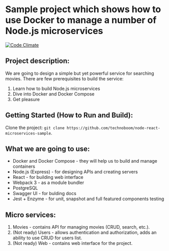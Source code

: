 # Sample project which shows how to use Docker to manage a number of Node.js microservices
[![Code Climate](https://codeclimate.com/github/technoboom/node-react-microservices-sample/badges/gpa.svg)](https://codeclimate.com/github/technoboom/node-react-microservices-sample)

## Project description:
We are going to design a simple but yet powerful service for searching movies.
There are few prerequisites to build the service:
1. Learn how to build Node.js microservices
2. Dive into Docker and Docker Compose
3. Get pleasure

## Getting Started (How to Run and Build):
Clone the project:
`git clone https://github.com/technoboom/node-react-microservices-sample`.

## What we are going to use:
- Docker and Docker Compose - they will help us to build and manage
containers
- Node.js (Express) - for designing APIs and creating servers
- React - for building web interface
- Webpack 3 - as a module bundler
- PostgreSQL
- Swagger UI - for bulding docs
- Jest + Enzyme - for unit, snapshot and full featured
components testing

## Micro services:
1. Movies - contains API for managing movies (CRUD, search, etc.).
2. (Not ready) Users - allows authentication and authorization, adds
an ability to use CRUD for users list.
3. (Not ready) Web - contains web interface for the project.